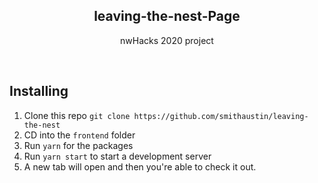 <h2  align="center">leaving-the-nest-Page</h2>
<p align="center">nwHacks 2020 project</p>

<br/>

## Installing

1. Clone this repo ```git clone https://github.com/smithaustin/leaving-the-nest```
2. CD into the ``frontend`` folder
3. Run ```yarn``` for the packages
4. Run ```yarn start``` to start a development server
4. A new tab will open and then you're able to check it out.
